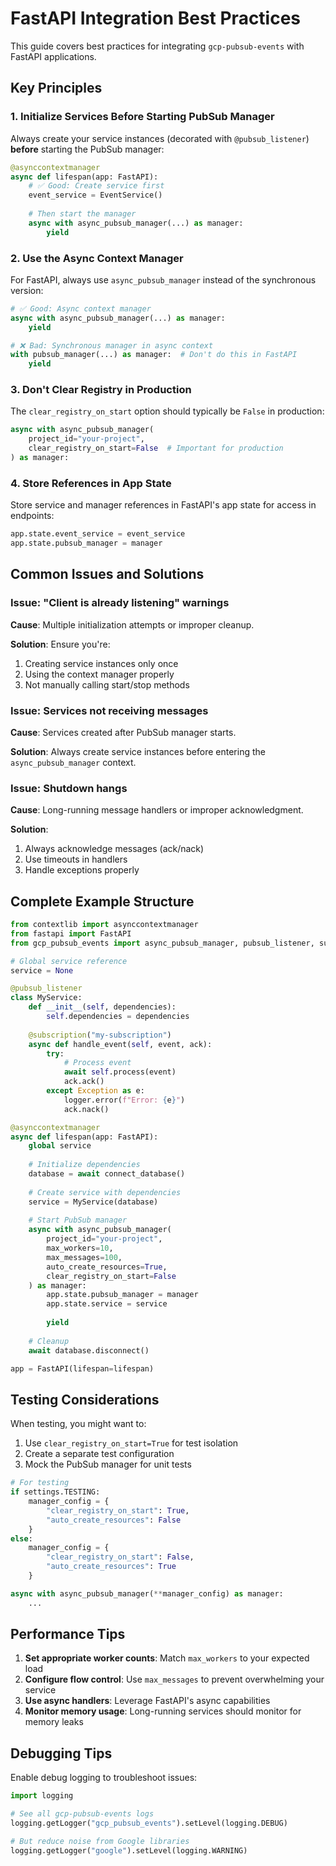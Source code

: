 # FastAPI Integration Best Practices

This guide covers best practices for integrating `gcp-pubsub-events` with FastAPI applications.

## Key Principles

### 1. Initialize Services Before Starting PubSub Manager

Always create your service instances (decorated with `@pubsub_listener`) **before** starting the PubSub manager:

```python
@asynccontextmanager
async def lifespan(app: FastAPI):
    # ✅ Good: Create service first
    event_service = EventService()
    
    # Then start the manager
    async with async_pubsub_manager(...) as manager:
        yield
```

### 2. Use the Async Context Manager

For FastAPI, always use `async_pubsub_manager` instead of the synchronous version:

```python
# ✅ Good: Async context manager
async with async_pubsub_manager(...) as manager:
    yield

# ❌ Bad: Synchronous manager in async context
with pubsub_manager(...) as manager:  # Don't do this in FastAPI
    yield
```

### 3. Don't Clear Registry in Production

The `clear_registry_on_start` option should typically be `False` in production:

```python
async with async_pubsub_manager(
    project_id="your-project",
    clear_registry_on_start=False  # Important for production
) as manager:
```

### 4. Store References in App State

Store service and manager references in FastAPI's app state for access in endpoints:

```python
app.state.event_service = event_service
app.state.pubsub_manager = manager
```

## Common Issues and Solutions

### Issue: "Client is already listening" warnings

**Cause**: Multiple initialization attempts or improper cleanup.

**Solution**: Ensure you're:
1. Creating service instances only once
2. Using the context manager properly
3. Not manually calling start/stop methods

### Issue: Services not receiving messages

**Cause**: Services created after PubSub manager starts.

**Solution**: Always create service instances before entering the `async_pubsub_manager` context.

### Issue: Shutdown hangs

**Cause**: Long-running message handlers or improper acknowledgment.

**Solution**: 
1. Always acknowledge messages (ack/nack)
2. Use timeouts in handlers
3. Handle exceptions properly

## Complete Example Structure

```python
from contextlib import asynccontextmanager
from fastapi import FastAPI
from gcp_pubsub_events import async_pubsub_manager, pubsub_listener, subscription

# Global service reference
service = None

@pubsub_listener
class MyService:
    def __init__(self, dependencies):
        self.dependencies = dependencies
    
    @subscription("my-subscription")
    async def handle_event(self, event, ack):
        try:
            # Process event
            await self.process(event)
            ack.ack()
        except Exception as e:
            logger.error(f"Error: {e}")
            ack.nack()

@asynccontextmanager
async def lifespan(app: FastAPI):
    global service
    
    # Initialize dependencies
    database = await connect_database()
    
    # Create service with dependencies
    service = MyService(database)
    
    # Start PubSub manager
    async with async_pubsub_manager(
        project_id="your-project",
        max_workers=10,
        max_messages=100,
        auto_create_resources=True,
        clear_registry_on_start=False
    ) as manager:
        app.state.pubsub_manager = manager
        app.state.service = service
        
        yield
    
    # Cleanup
    await database.disconnect()

app = FastAPI(lifespan=lifespan)
```

## Testing Considerations

When testing, you might want to:

1. Use `clear_registry_on_start=True` for test isolation
2. Create a separate test configuration
3. Mock the PubSub manager for unit tests

```python
# For testing
if settings.TESTING:
    manager_config = {
        "clear_registry_on_start": True,
        "auto_create_resources": False
    }
else:
    manager_config = {
        "clear_registry_on_start": False,
        "auto_create_resources": True
    }

async with async_pubsub_manager(**manager_config) as manager:
    ...
```

## Performance Tips

1. **Set appropriate worker counts**: Match `max_workers` to your expected load
2. **Configure flow control**: Use `max_messages` to prevent overwhelming your service
3. **Use async handlers**: Leverage FastAPI's async capabilities
4. **Monitor memory usage**: Long-running services should monitor for memory leaks

## Debugging Tips

Enable debug logging to troubleshoot issues:

```python
import logging

# See all gcp-pubsub-events logs
logging.getLogger("gcp_pubsub_events").setLevel(logging.DEBUG)

# But reduce noise from Google libraries
logging.getLogger("google").setLevel(logging.WARNING)
```